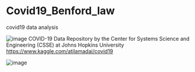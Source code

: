 # Covid19_Benford_law
covid19 data analysis

![image](https://user-images.githubusercontent.com/28197373/114300431-429d3580-9afb-11eb-9b65-da177c415a85.png)
COVID-19 Data Repository by the Center for Systems Science and Engineering (CSSE) at Johns Hopkins University
https://www.kaggle.com/atilamadai/covid19

![image](https://user-images.githubusercontent.com/28197373/114300385-07026b80-9afb-11eb-92e1-3e2a5b9a638b.png)
